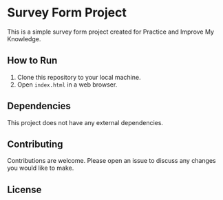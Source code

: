 # Survey Form Project

This is a simple survey form project created for Practice and Improve My Knowledge.

## How to Run

1. Clone this repository to your local machine.
2. Open `index.html` in a web browser.

## Dependencies

This project does not have any external dependencies.

## Contributing

Contributions are welcome. Please open an issue to discuss any changes you would like to make.

## License


